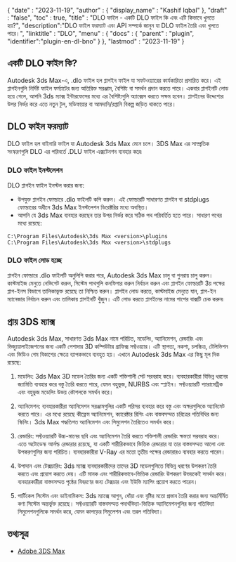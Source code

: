 {
  "date" : "2023-11-19",
  "author" : {
    "display_name" : "Kashif Iqbal"
},
  "draft" : "false",
  "toc" : true,
  "title" : "DLO ফাইল - একটি DLO ফাইল কি এবং এটি কিভাবে খুলতে হয়?",
  "description":"DLO ফাইল ফরম্যাট এবং API সম্পর্কে জানুন যা DLO ফাইল তৈরি এবং খুলতে পারে।",
  "linktitle" : "DLO",
  "menu" : {
    "docs" : {
      "parent" : "plugin",
      "identifier":"plugin-en-dl-bno"
}
},
  "lastmod" : "2023-11-19"
}

## একটি DLO ফাইল কি?

Autodesk 3ds Max-এ, .dlo ফাইল হল প্লাগইন ফাইল যা সফটওয়্যারের কার্যকারিতা প্রসারিত করে। এই প্লাগইনগুলি নির্দিষ্ট ফাইল ফর্ম্যাটের জন্য অতিরিক্ত সরঞ্জাম, বৈশিষ্ট্য বা সমর্থন প্রদান করতে পারে। একবার প্লাগইনটি লোড হয়ে গেলে, আপনি 3ds ম্যাক্স ইন্টারফেসের মধ্যে এর বৈশিষ্ট্যগুলি অ্যাক্সেস করতে সক্ষম হবেন। প্লাগইনের উদ্দেশ্যের উপর নির্ভর করে এতে নতুন টুল, মডিফায়ার বা আমদানি/রপ্তানি বিকল্প জড়িত থাকতে পারে।

## DLO ফাইল ফরম্যাট

DLO ফাইল হল বাইনারি ফাইল যা Autodesk 3ds Max মেনে চলে। 3DS Max এর সাম্প্রতিক সংস্করণগুলি DLO এর পরিবর্তে .DLU ফাইল এক্সটেনশন ব্যবহার করে৷

### DLO ফাইল ইনস্টলেশন

DLO প্লাগইন ফাইল ইনস্টল করার জন্য:

 * উপযুক্ত প্লাগইন ফোল্ডারে .dlo ফাইলটি কপি করুন। এই ফোল্ডারটি সাধারণত প্লাগইন বা stdplugs ফোল্ডারের অধীনে 3ds Max ইনস্টলেশন ডিরেক্টরির মধ্যে অবস্থিত।
 * আপনি যে 3ds Max ব্যবহার করছেন তার উপর নির্ভর করে সঠিক পথ পরিবর্তিত হতে পারে। সাধারণ পথের মধ্যে রয়েছে:
```
C:\Program Files\Autodesk\3ds Max <version>\plugins
C:\Program Files\Autodesk\3ds Max <version>\stdplugs
```

### DLO ফাইল লোড হচ্ছে

প্লাগইন ফোল্ডারে .dlo ফাইলটি অনুলিপি করার পরে, Autodesk 3ds Max চালু বা পুনরায় চালু করুন। কাস্টমাইজ মেনুতে নেভিগেট করুন, সিস্টেম পাথগুলি কনফিগার করুন নির্বাচন করুন এবং প্লাগইন ফোল্ডারটি 3য় পক্ষের প্লাগ-ইনস বিভাগে তালিকাভুক্ত রয়েছে তা নিশ্চিত করুন। প্লাগইন লোড করতে, কাস্টমাইজ মেনুতে যান, প্লাগ-ইন ম্যানেজার নির্বাচন করুন এবং তালিকায় প্লাগইনটি খুঁজুন। এটি লোড করতে প্লাগইনের নামের পাশের বাক্সটি চেক করুন৷

## প্রায় 3DS ম্যাক্স

Autodesk 3ds Max, সাধারণত 3ds Max নামে পরিচিত, মডেলিং, অ্যানিমেশন, রেন্ডারিং এবং ভিজ্যুয়ালাইজেশনের জন্য একটি পেশাদার 3D কম্পিউটার গ্রাফিক্স সফ্টওয়্যার। এটি স্থাপত্য, নকশা, চলচ্চিত্র, টেলিভিশন এবং ভিডিও গেম বিকাশের ক্ষেত্রে ব্যাপকভাবে ব্যবহৃত হয়। এখানে Autodesk 3ds Max এর কিছু মূল দিক রয়েছে:

1. মডেলিং: 3ds Max 3D মডেল তৈরির জন্য একটি শক্তিশালী সেট সরবরাহ করে। ব্যবহারকারীরা বিভিন্ন ধরনের জ্যামিতি ব্যবহার করে বস্তু তৈরি করতে পারে, যেমন বহুভুজ, NURBS এবং স্প্লাইন। সফ্টওয়্যারটি প্যারামেট্রিক এবং বহুভুজ মডেলিং উভয় কৌশলকে সমর্থন করে।

1. অ্যানিমেশন: ব্যবহারকারীরা অ্যানিমেশন সরঞ্জামগুলির একটি পরিসর ব্যবহার করে বস্তু এবং অক্ষরগুলিকে অ্যানিমেট করতে পারে। এর মধ্যে রয়েছে কীফ্রেম অ্যানিমেশন, ক্যারেক্টার রিগিং এবং বাস্তবসম্মত চরিত্রের গতিবিধির জন্য স্কিনিং। 3ds Max পদ্ধতিগত অ্যানিমেশন এবং সিমুলেশন তৈরিতেও সমর্থন করে।

1. রেন্ডারিং: সফ্টওয়্যারটি উচ্চ-মানের ছবি এবং অ্যানিমেশন তৈরি করতে শক্তিশালী রেন্ডারিং ক্ষমতা সরবরাহ করে। এতে অটোডেস্ক আর্নল্ড রেন্ডারার রয়েছে, যা একটি শারীরিকভাবে ভিত্তিক রেন্ডারার যা তার বাস্তবসম্মত আলো এবং উপকরণগুলির জন্য পরিচিত। ব্যবহারকারীরা V-Ray এর মতো তৃতীয় পক্ষের রেন্ডারারও ব্যবহার করতে পারেন।

1. উপাদান এবং টেক্সচারিং: 3ds ম্যাক্স ব্যবহারকারীদের তাদের 3D মডেলগুলিতে বিভিন্ন ধরণের উপকরণ তৈরি করতে এবং প্রয়োগ করতে দেয়। এটি মানক এবং শারীরিকভাবে-ভিত্তিক রেন্ডারিং উপকরণ উভয়কেই সমর্থন করে। ব্যবহারকারীরা বাস্তবসম্মত পৃষ্ঠের বিবরণের জন্য টেক্সচার এবং ইউভি ম্যাপিং প্রয়োগ করতে পারেন।

1. পার্টিকেল সিস্টেম এবং ডাইনামিকস: 3ds ম্যাক্সে আগুন, ধোঁয়া এবং বৃষ্টির মতো প্রভাব তৈরি করার জন্য অন্তর্নির্মিত কণা সিস্টেম অন্তর্ভুক্ত রয়েছে। সফ্টওয়্যারটি বাস্তবসম্মত পদার্থবিদ্যা-ভিত্তিক অ্যানিমেশনগুলির জন্য গতিবিদ্যা সিমুলেশনগুলিকে সমর্থন করে, যেমন কাপড়ের সিমুলেশন এবং তরল গতিবিদ্যা।

## তথ্যসূত্র

 * [Adobe 3DS Max](https://www.autodesk.com/products/3ds-max/overview?term=1-YEAR&tab=subscription)


